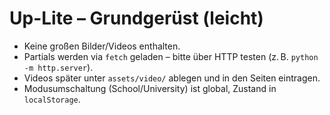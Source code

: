 # Up-Lite – Grundgerüst (leicht)

- Keine großen Bilder/Videos enthalten.
- Partials werden via `fetch` geladen – bitte über HTTP testen (z. B. `python -m http.server`).
- Videos später unter `assets/video/` ablegen und in den Seiten eintragen.
- Modusumschaltung (School/University) ist global, Zustand in `localStorage`.